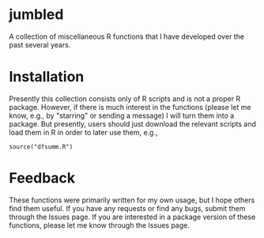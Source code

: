 # jumbled
A collection of miscellaneous R functions that I have developed over the past several years.

# Installation
Presently this collection consists only of R scripts and is not a proper R package.
However, if there is much interest in the functions (please let me know, e.g., by "starring" or sending a message) I will turn them into a package.
But presently, users should just download the relevant scripts and load them in R in order to later use them, e.g.,

```
source("dfsumm.R")
```

# Feedback
These functions were primarily written for my own usage, but I hope others find them useful.
If you have any requests or find any bugs, submit them through the Issues page.
If you are interested in a package version of these functions, please let me know through the Issues page.

